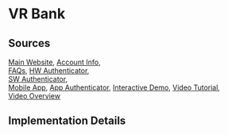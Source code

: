 # VR Bank

## Sources
[Main Website](https://www.vrbank.de/privatkunden.html),	[Account Info](https://www.vrbank.de/privatkunden/girokonto-kreditkarten/girokonto.html),	
[FAQs](https://www.vrbank.de/banking-service/banking-brokerage/onlinebanking.html#ogr-accordion-999333896188),	[HW Authenticator](https://www.vr-bank-rhein-mosel.de/servicecenter/sicherheit/kontosicherheit/pin-tan.html),	
[SW Authenticator](https://www.vrbank.de/banking-service/vr-banking-app.html),	
[Mobile App](https://play.google.com/store/apps/details?id=de.fiducia.smartphone.android.banking.vr),	[App Authenticator](https://play.google.com/store/apps/details?id=de.fiducia.smartphone.android.securego.vr&hl=de),	
[Interactive Demo](https://www.volksbank-weinheim.de/service/Demoanwendungen.html),	[Video Tutorial](https://www.youtube.com/watch?v=RzCJ7WiqTC4),	 
[Video Overview](https://www.youtube.com/watch?v=XqeH7Qr-AGQ)

## Implementation Details
